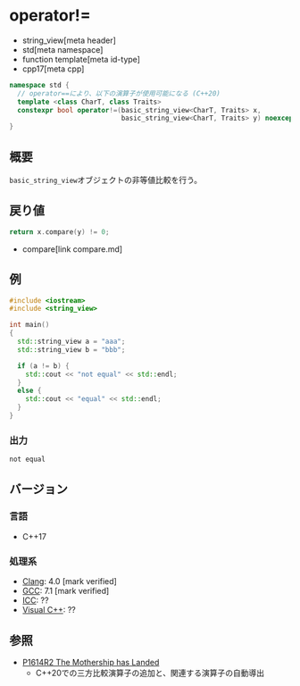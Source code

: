 # operator!=
* string_view[meta header]
* std[meta namespace]
* function template[meta id-type]
* cpp17[meta cpp]

```cpp
namespace std {
  // operator==により、以下の演算子が使用可能になる (C++20)
  template <class CharT, class Traits>
  constexpr bool operator!=(basic_string_view<CharT, Traits> x,
                            basic_string_view<CharT, Traits> y) noexcept; // (1) C++17
}
```

## 概要
`basic_string_view`オブジェクトの非等値比較を行う。


## 戻り値
```cpp
return x.compare(y) != 0;
```
* compare[link compare.md]


## 例
```cpp example
#include <iostream>
#include <string_view>

int main()
{
  std::string_view a = "aaa";
  std::string_view b = "bbb";

  if (a != b) {
    std::cout << "not equal" << std::endl;
  }
  else {
    std::cout << "equal" << std::endl;
  }
}
```

### 出力
```
not equal
```

## バージョン
### 言語
- C++17

### 処理系
- [Clang](/implementation.md#clang): 4.0 [mark verified]
- [GCC](/implementation.md#gcc): 7.1 [mark verified]
- [ICC](/implementation.md#icc): ??
- [Visual C++](/implementation.md#visual_cpp): ??


## 参照
- [P1614R2 The Mothership has Landed](https://www.open-std.org/jtc1/sc22/wg21/docs/papers/2019/p1614r2.html)
    - C++20での三方比較演算子の追加と、関連する演算子の自動導出
